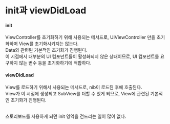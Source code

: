 # init과 viewDidLoad

#### init

ViewController를 초기화하기 위해 사용되는 메서드로, UIViewController 만을 초기화하며 View를 초기화시키지는 않는다.<br>
Data와 관련된 기본적인 초기화가 진행된다.<br>
이 시점에서 대부분의 UI 컴포넌트들이 활성화되지 않은 상태이므로, UI 컴포넌트를 요구하지 않는 변수 등을 초기화하기에 적합하다.<br>

#### viewDidLoad

View를 로드하기 위해서 사용되는 메서드로, nib이 로드된 후에 호출된다.<br>
View가 이 시점에 생성되고 SubView를 더할 수 있게 되므로, View에 관련된 기본적인 초기화가 진행된다.<br>

<br>
스토리보드를 사용하게 되면 init 영역을 건드리는 일이 많이 없다.

